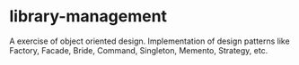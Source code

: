 # library-management
A exercise of object oriented design. Implementation of design patterns like Factory, Facade, Bride, Command, Singleton, Memento, Strategy, etc.

